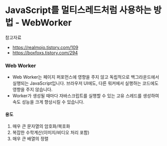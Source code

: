 # JavaScript를 멀티스레드처럼 사용하는 방법 - WebWorker

참고자료
- https://realmojo.tistory.com/109   
- https://boxfoxs.tistory.com/294   

### Web Worker
- Web Worker는 페이지 퍼포먼스에 영향을 주지 않고 독립적으로 백그라운드에서 실행되는 JavaScript입니다. 브라우저 UI에도, 다른 워커에서 실행하는 코드에도 영향을 주지 않습니다.
- Worker가 생성될 때마다 자바스크립트를 실행할 수 있는 고유 스레드를 생성하여 속도 성능을 크게 향상시킬 수 있습니다.

#### 용도
1. 매우 큰 문자열의 암호화/복호화
2. 복잡한 수학계산(이미지/비디오 처리 포함)
3. 매우 큰 배열의 정렬

